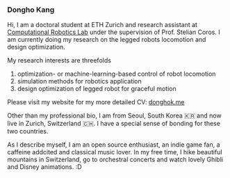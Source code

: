 ### Dongho Kang

<!--
**eastskykang/eastskykang** is a ✨ _special_ ✨ repository because its `README.md` (this file) appears on your GitHub profile.

Here are some ideas to get you started:

- 🔭 I’m currently working on ...
- 🌱 I’m currently learning ...
- 👯 I’m looking to collaborate on ...
- 🤔 I’m looking for help with ...
- 💬 Ask me about ...
- 📫 How to reach me: ...
- 😄 Pronouns: ...
- ⚡ Fun fact: ...
-->

Hi, I am a doctoral student at ETH Zurich and research assistant at [Computational Robotics Lab](http://crl.ethz.ch/) under the supervision of Prof. Stelian Coros. I am currently doing my research on the legged robots locomotion and design optimization. 

My research interests are threefolds
1. optimization- or machine-learning-based control of robot locomotion 
2. simulation methods for robotics application
3. design optimization of legged robot for graceful motion  

Please visit my website for my more detailed CV: [donghok.me](www.donghok.me)

Other than my professional bio, I am from Seoul, South Korea :kr: and now live in Zurich, Switzerland :switzerland:. I have a special sense of bonding for these two countries.

As I describe myself, I am an open source enthusiast, an indie game fan, a caffeine addcited and classical music lover. In my free time, I hike beautiful mountains in Switzerland, go to orchestral concerts and watch lovely Ghibli and Disney animations. :D

